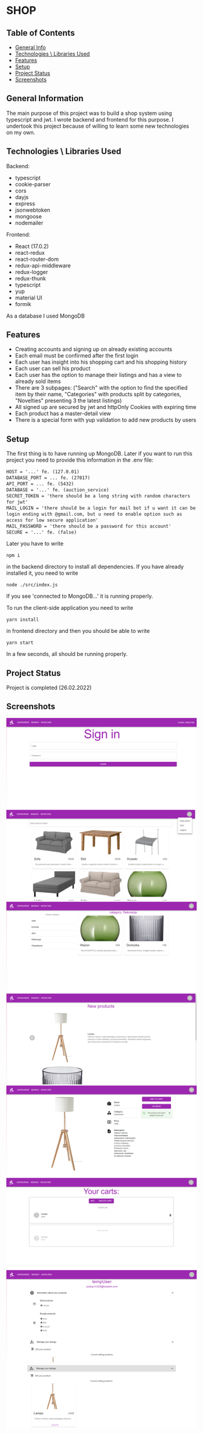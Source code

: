 # SHOP

## Table of Contents

- [General Info](#general-information)
- [Technologies \ Libraries Used](#technologies-\-libraries-used)
- [Features](#features)
- [Setup](#setup)
- [Project Status](#project-status)
- [Screenshots]($screenshots)

## General Information

The main purpose of this project was to build a shop system using typescript and jwt. I wrote backend and frontend for this purpose. I undertook this project because of willing to learn some new technologies on my own.

## Technologies \ Libraries Used

Backend:

- typescript
- cookie-parser
- cors
- dayjs
- express
- jsonwebtoken
- mongoose
- nodemailer

Frontend:

- React (17.0.2)
- react-redux
- react-router-dom
- redux-api-middleware
- redux-logger
- redux-thunk
- typescript
- yup
- material UI
- formik

As a database I used MongoDB

## Features

- Creating accounts and signing up on already existing accounts
- Each email must be confirmed after the first login
- Each user has insight into his shopping cart and his shopping history
- Each user can sell his product
- Each user has the option to manage their listings and has a view to already sold items
- There are 3 subpages: ("Search" with the option to find the specified item by their name, "Categories" with products split by categories, "Novelties" presenting 3 the latest listings)
- All signed up are secured by jwt and httpOnly Cookies with expiring time
- Each product has a master-detail view
- There is a special form with yup validation to add new products by users

## Setup

The first thing is to have running up MongoDB. Later if you want to run this project you need to provide this information in the .env file:

```
HOST = '...' fe. (127.0.01)
DATABASE_PORT = ... fe. (27017)
API_PORT = ... fe. (5432)
DATABASE = '...' fe. (auction_service)
SECRET_TOKEN = 'there should be a long string with random characters for jwt'
MAIL_LOGIN = 'there should be a login for mail bot if u want it can be login ending with @gmail.com, but u need to enable option such as access for low secure application'
MAIL_PASSWORD = 'there should be a password for this account'
SECURE = '...' fe. (false)

```

Later you have to write

```
npm i
```

in the backend directory to install all dependencies.
If you have already installed it, you need to write

```
node ./src/index.js
```

If you see 'connected to MongoDB...' it is running properly.

To run the client-side application you need to write

```
yarn install
```

in frontend directory and then you should be able to write

```
yarn start
```

In a few seconds, all should be running properly.

## Project Status

Project is completed (26.02.2022)

## Screenshots

<img src="./jpg/Zrzut ekranu 2022-02-27 033544.png"/>
<img src="./jpg/Zrzut ekranu 2022-02-27 033611.png"/>
<img src="./jpg/Zrzut ekranu 2022-02-27 033637.png"/>
<img src="./jpg/Zrzut ekranu 2022-02-27 033656.png"/>
<img src="./jpg/Zrzut ekranu 2022-02-27 033722.png"/>
<img src="./jpg/Zrzut ekranu 2022-02-27 033747.png"/>
<img src="./jpg/Zrzut ekranu 2022-02-27 033827.png"/>
<img src="./jpg/Zrzut ekranu 2022-02-27 033841.png"/>
